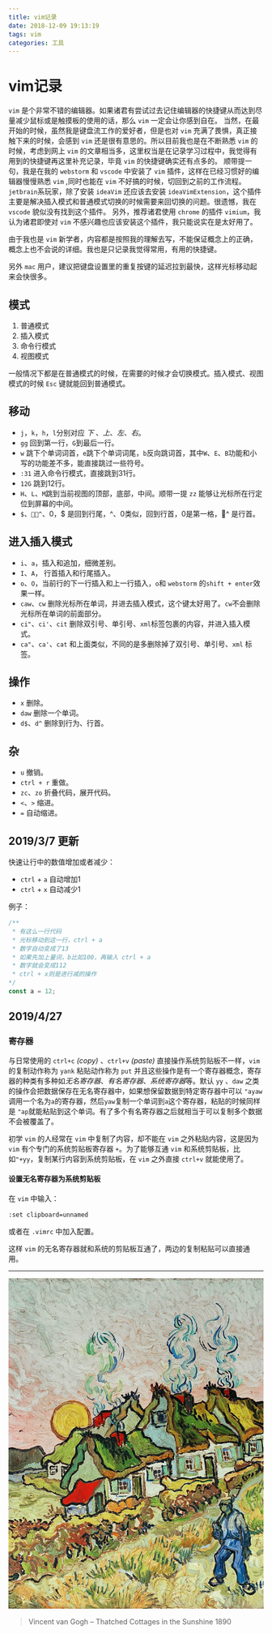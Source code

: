 ```yaml
---
title: vim记录
date: 2018-12-09 19:13:19
tags: vim
categories: 工具
---
```


# vim记录

`vim` 是个非常不错的编辑器。如果诸君有尝试过去记住编辑器的快捷键从而达到尽量减少鼠标或是触摸板的使用的话，那么 `vim` 一定会让你感到自在。
当然，在最开始的时候，虽然我是键盘流工作的爱好者，但是也对 `vim` 充满了畏惧，真正接触下来的时候，会感到 `vim` 还是很有意思的。所以目前我也是在不断熟悉 `vim` 的时候，考虑到网上 `vim` 的文章相当多，这里权当是在记录学习过程中，我觉得有用到的快捷键再这里补充记录，毕竟 `vim` 的快捷键确实还有点多的。
顺带提一句，我是在我的 `webstorm` 和 `vscode` 中安装了 `vim` 插件，这样在已经习惯好的编辑器慢慢熟悉 `vim` ,同时也能在 `vim` 不好搞的时候，切回到之前的工作流程。`jetbrain`系玩家，除了安装 `ideaVim` 还应该去安装 `ideaVimExtension`，这个插件主要是解决插入模式和普通模式切换的时候需要来回切换的问题。很遗憾，我在 `vscode` 貌似没有找到这个插件。
另外，推荐诸君使用 `chrome` 的插件 `vimium`，我认为诸君即使对 `vim` 不感兴趣也应该安装这个插件，我只能说实在是太好用了。

由于我也是 `vim` 新学者，内容都是按照我的理解去写，不能保证概念上的正确，概念上也不会说的详细。我也是只记录我觉得常用，有用的快捷键。

另外 `mac` 用户，建议把键盘设置里的重复按键的延迟拉到最快，这样光标移动起来会快很多。

## 模式

1. 普通模式
2. 插入模式
3. 命令行模式
4. 视图模式

一般情况下都是在普通模式的时候，在需要的时候才会切换模式。插入模式、视图模式的时候 `Esc` 键就能回到普通模式。

## 移动

- `j`，`k`，`h`，`l`分别对应 *下* 、*上*、*左*、*右*。
- `gg` 回到第一行，`G`到最后一行。
- `w` 跳下个单词词首，`e`跳下个单词词尾，`b`反向跳词首，其中`W`、`E`、`B`功能和小写的功能差不多，能直接跳过一些符号。
- `:31` 进入命令行模式，直接跳到31行。
- `12G` 跳到12行。
- `H`、`L`、`M`跳到当前视图的顶部，底部，中间。顺带一提 `zz` 能够让光标所在行定位到屏幕的中间。
- `$`、`^`、0，$ 是回到行尾，^、0类似，回到行首，0是第一格，^ 是行首。

## 进入插入模式

- `i`、`a`，插入和追加，细微差别。
- `I`、`A`， 行首插入和行尾插入。
- `o`、`O`，当前行的下一行插入和上一行插入，`o`和 `webstorm` 的`shift + enter`效果一样。
- `caw`、`cw` 删除光标所在单词，并进去插入模式，这个键太好用了。`cw`不会删除光标所在单词的前面部分。
- `ci"`、`ci'`、`cit` 删除双引号、单引号、`xml`标签包裹的内容，并进入插入模式。
- `ca"`、`ca'`、`cat` 和上面类似，不同的是多删除掉了双引号、单引号、`xml` 标签。

## 操作

- `x` 删除。
- `daw` 删除一个单词。
- `d$`、`d^` 删除到行为、行首。

## 杂

- `u` 撤销。
- `ctrl + r` 重做。
- `zc`、`zo` 折叠代码，展开代码。
- `<`、`>` 缩进。
- `=` 自动缩进。

## 2019/3/7 更新

快速让行中的数值增加或者减少：

- `ctrl` + `a` 自动增加1
- `ctrl` + `x` 自动减少1

例子：

```js
/**
 * 有这么一行代码
 * 光标移动到这一行，ctrl + a
 * 数字自动变成了13
 * 如果先加上量词，b比如100，再输入 ctrl + a
 * 数字就会变成112
 * ctrl + x则是进行减的操作
*/
const a = 12;
```

## 2019/4/27

### 寄存器

与日常使用的 `ctrl+c` *(copy)* 、`ctrl+v` *(paste)* 直接操作系统剪贴板不一样，`vim` 的复制动作称为 `yank` 粘贴动作称为 `put` 并且这些操作是有一个寄存器概念，寄存器的种类有多种如*无名寄存器*、*有名寄存器*、*系统寄存器*等。默认 `yy` 、`daw` 之类的操作会把数据保存在无名寄存器中，如果想保留数据到特定寄存器中可以 `"ayaw` 调用一个名为`a`的寄存器，然后`yaw`复制一个单词到`a`这个寄存器，粘贴的时候同样是 `"ap`就能粘贴到这个单词。有了多个有名寄存器之后就相当于可以复制多个数据不会被覆盖了。

初学 `vim` 的人经常在 `vim` 中复制了内容，却不能在 `vim` 之外粘贴内容，这是因为 `vim` 有个专门的系统剪贴板寄存器 `+`。为了能够互通 `vim` 和系统剪贴板，比如`"+yy`，复制某行内容到系统剪贴板，在 `vim` 之外直接 `ctrl+v` 就能使用了。

#### 设置无名寄存器为系统剪贴板

在 `vim` 中输入：
```bash
:set clipboard=unnamed
```

或者在 `.vimrc` 中加入配置。

这样 `vim` 的无名寄存器就和系统的剪贴板互通了，两边的复制粘贴可以直接通用。

---

![Thatched Cottages in the Sunshine ](vim记录/2059132621.jpg)

> Vincent van Gogh – Thatched Cottages in the Sunshine 1890
